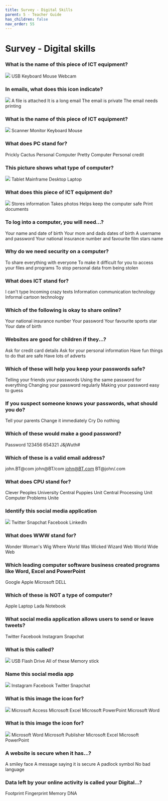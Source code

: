 ```yaml
---
title: Survey - Digital Skills 
parent: 5 - Teacher Guide
has_children: false
nav_order: 55
---
```


# Survey - Digital skills

### What is the name of this piece of ICT equipment?
![](img/quiz/mouse.jpg)
USB
Keyboard
Mouse
Webcam

### In emails, what does this icon indicate?
![](img/quiz/attacchment.jpg)
A file is attached
It is a long email
The email is private
The email needs printing


### What is the name of this piece of ICT equipment?
![](img/quiz/keyboard.jpg)
Scanner
Monitor
Keyboard
Mouse

### What does PC stand for?
Prickly Cactus
Personal Computer
Pretty Computer
Personal credit

### This picture shows what type of computer?
![](img/quiz/laptop.jpg)
Tablet
Mainframe
Desktop
Laptop

### What does this piece of ICT equipment do?
![](img/quiz/printer.jpg)
Stores information
Takes photos
Helps keep the computer safe
Print documents

### To log into a computer, you will need...?
Your name and date of birth
Your mom and dads dates of birth
A username and password
Your national insurance number and favourite film stars name

### Why do we need security on a computer?
To share everything with everyone
To make it difficult for you to access your files and programs
To stop personal data from being stolen

### What does ICT stand for?
I can't type
Incoming crazy texts
Information communication technology
Informal cartoon technology

### Which of the following is okay to share online?
Your national insurance number
Your password
Your favourite sports star
Your date of birth

### Websites are good for children if they...?

Ask for credit card details
Ask for your personal information
Have fun things to do that are safe
Have lots of adverts

### Which of these will help you keep your passwords safe?

Telling your friends your passwords
Using the same password for everything
Changing your password regularly
Making your password easy to guess

### If you suspect someone knows your passwords, what should you do?

Tell your parents
Change it immediately
Cry
Do nothing


### Which of these would make a good password?

Password
123456
654321
J&jWuth#

### Which of these is a valid email address?

john.BT@com
john@BT/com
john@BT.com
BT@john/.com

### What does CPU stand for?

Clever Peoples University
Central Puppies Unit
Central Processing Unit
Computer Problems Unite

### Identify this social media application
![](img/quiz/snapchat.png)
Twitter
Snapchat
Facebook
LinkedIn

### What does WWW stand for?

Wonder Woman's Wig
Where World Was
Wicked Wizard Web
World Wide Web


### Which leading computer software business created programs like Word, Excel and PowerPoint

Google
Apple
Microsoft
DELL


### Which of these is NOT a type of computer?
Apple
Laptop
Lada
Notebook


### What social media application allows users to send or leave tweets?

Twitter
Facebook
Instagram
Snapchat


### What is this called?
![](img/quiz/usbkey.jpg)
USB
Flash Drive
All of these
Memory stick


### Name this social media app
![](img/quiz/app-instagram.jpg)
Instagram
Facebook
Twitter
Snapchat

### What is this image the icon for?
![](img/quiz/app-word.jpg)
Microsoft Access
Microsoft Excel
Microsoft PowerPoint
Microsoft Word

### What is this image the icon for?
![](img/quiz/app-excel.png)
Microsoft Word
Microsoft Publisher
Microsoft Excel
Microsoft PowerPoint

### A website is secure when it has...?
A smiley face
A message saying it is secure
A padlock symbol
No bad language


### Data left by your online activity is called your Digital...?
Footprint
Fingerprint
Memory
DNA

